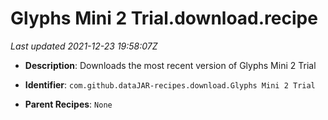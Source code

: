 # Glyphs Mini 2 Trial.download.recipe

_Last updated 2021-12-23 19:58:07Z_

- **Description**: Downloads the most recent version of Glyphs Mini 2 Trial

- **Identifier**: `com.github.dataJAR-recipes.download.Glyphs Mini 2 Trial`

- **Parent Recipes**: `None`